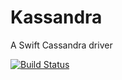 # Kassandra
A Swift Cassandra driver

[![Build Status](https://travis-ci.com/IBM-Swift/Kassandra.svg?token=pTMsfo6Pp2LFy6rU4Wcz&branch=master)](https://travis-ci.com/IBM-Swift/Kassandra)
